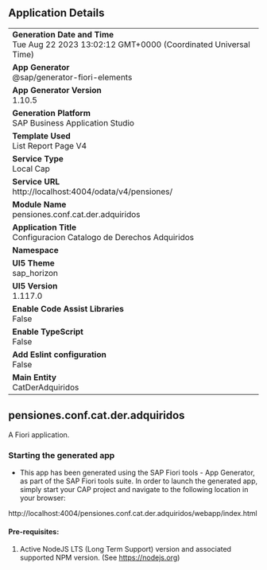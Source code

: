 ## Application Details
|               |
| ------------- |
|**Generation Date and Time**<br>Tue Aug 22 2023 13:02:12 GMT+0000 (Coordinated Universal Time)|
|**App Generator**<br>@sap/generator-fiori-elements|
|**App Generator Version**<br>1.10.5|
|**Generation Platform**<br>SAP Business Application Studio|
|**Template Used**<br>List Report Page V4|
|**Service Type**<br>Local Cap|
|**Service URL**<br>http://localhost:4004/odata/v4/pensiones/
|**Module Name**<br>pensiones.conf.cat.der.adquiridos|
|**Application Title**<br>Configuracion Catalogo de Derechos Adquiridos|
|**Namespace**<br>|
|**UI5 Theme**<br>sap_horizon|
|**UI5 Version**<br>1.117.0|
|**Enable Code Assist Libraries**<br>False|
|**Enable TypeScript**<br>False|
|**Add Eslint configuration**<br>False|
|**Main Entity**<br>CatDerAdquiridos|

## pensiones.conf.cat.der.adquiridos

A Fiori application.

### Starting the generated app

-   This app has been generated using the SAP Fiori tools - App Generator, as part of the SAP Fiori tools suite.  In order to launch the generated app, simply start your CAP project and navigate to the following location in your browser:

http://localhost:4004/pensiones.conf.cat.der.adquiridos/webapp/index.html

#### Pre-requisites:

1. Active NodeJS LTS (Long Term Support) version and associated supported NPM version.  (See https://nodejs.org)


